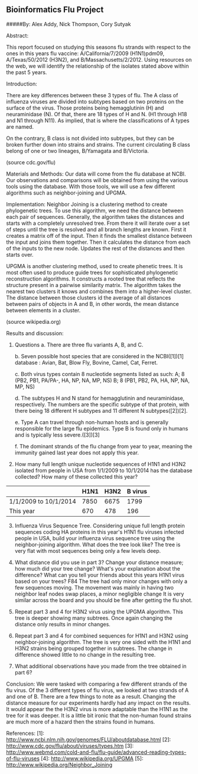 Bioinformatics Flu Project
--------------------------
#####By: Alex Addy, Nick Thompson, Cory Sutyak

Abstract:

This report focused on studying this seasons flu strands with respect to the ones in this years flu vaccine: A/California/7/2009 (H1N1)pdm09, A/Texas/50/2012 (H3N2), and B/Massachusetts/2/2012. Using resources on the web, we will identify the relationship of the isolates stated above within the past 5 years.

Introduction:

There are key differences between these 3 types of flu.  The A class of influenza viruses are divided into subtypes based on two proteins on the surface of the virus.  Those proteins being hemagglutinin (H) and neuraminidase (N).  Of that, there are 18 types of H and N. (H1 through H18 and N1 through N11).  As implied, that is where the classifications of A types are named.

On the contrary, B class is not divided into subtypes, but they can be broken further down into strains and strains.  The current circulating B class belong of one or two lineages, B/Yamagata and B/Victoria.

(source cdc.gov/flu)

Materials and Methods:
Our data will come from the flu database at NCBI.  Our observations and comparisons will be obtained from using the various tools using the database.  With those tools, we will use a few different algorithms such as neighbor-joining and UPGMA. 

Implementation:
Neighbor Joining is a clustering method to create phylogenetic trees.  To use this algorithm, we need the distance between each pair of sequences.  Generally, the algorithm takes the distances and starts with a completely unresolved tree.  From there it will iterate over a set of steps until the tree is resolved and all branch lengths are known.  First it creates a matrix off of the input.  Then it finds the smallest distance between the input and joins them together.  Then it calculates the distance from each of the inputs to the new node.  Updates the rest of the distances and then starts over.

UPGMA is another clustering method, used to create phenetic trees.  It is most often used to produce guide trees for sophisticated phylogenetic reconstruction algorithms.  It constructs a rooted tree that reflects the structure present in a pairwise similarity matrix.  The algorithm takes the nearest two clusters it knows and combines them into a higher-level cluster.  The distance between those clusters id the average of all distances between pairs of objects in A and B, in other words, the mean distance between elements in a cluster.

(source wikipedia.org)

 Results and discussion:
  1. Questions
      a. There are three flu variants A, B, and C.

      b. Seven possible host species that are considered in the NCBI(\[1\])[1] database : Avian, Bat, Blow Fly, Bovine, Camel, Cat, Ferret.

      c. Both virus types contain 8 nucleotide segments listed as such:
          A; 8 (PB2, PB1, PA/PA-, HA, NP, NA, MP, NS)
          B; 8 (PB1, PB2, PA, HA, NP, NA, MP, NS)

      d. The subtypes H and N stand for hemagglutinin and neuraminidase, respectively. The numbers are the specific subtype of that protein, with there being 18 different H subtypes and 11 different N subtypes(\[2\])[2].

      e. Type A can travel through non-human hosts and is generally responsible for the large flu epidemics. Type B is found only in humans and is typically less severe.(\[3\])[3]

      f. The dominant strands of the flu change from year to year, meaning the immunity gained last year does not apply this year.

  2. How many full length unique nucleotide sequences of H1N1 and H3N2 isolated from people in USA from 1/1/2009 to 10/1/2014 has the database collected? How many of these collected this year?

  |                       | H1N1 | H3N2 | B virus |
  | --------------------- | ---- | -----| ------- |
  | 1/1/2009 to 10/1/2014 | 7850 | 6675 |   1799  |
  | This year             |  670 |  478 |    196  |

  3. Influenza Virus Sequence Tree. Considering unique full length protein sequences coding HA proteins in this year's H1N1 flu viruses infected people in USA, build your influenza virus sequence tree using the neighbor-joining algorithm. What does the tree look like?
    The tree is very flat with most sequences being only a few levels deep.

  4. What distance did you use in part 3? Change your distance measure; how much did your tree change? What's your explanation about the difference? What can you tell your friends about this years H1N1 virus based on your trees?
    F84
    The tree had only minor changes with only a few sequences moving. The movement was mainly in having two neighbor leaf nodes swap places, a minor negligible change
    It is very similar across the board and you should be fine after getting the flu shot.

  5. Repeat part 3 and 4 for H3N2 virus using the UPGMA algorithm.  This tree is deeper showing many subtrees.  Once again changing the distance only results in minor changes.

  6. Repeat part 3 and 4 for combined sequences for H1N1 and H3N2 using neighbor-joining algorithm.  The tree is very one sided with the H1N1 and H3N2 strains being grouped together
	in subtrees.  The change in difference showed little to no change in the resulting tree.

  7. What additional observations have you made from the tree obtained in part 6?  

    
  Conclusion:
We were tasked with comparing a few different strands of the flu virus.  Of the 3 different types of flu virus, we looked at two strands of A and one of B.  There are a few things to note as a result.  Changing the distance measure for our experiments hardly had any impact on the results.  It would appear the the H3N2 virus is more adaptable than the H1N1 as the tree for it was deeper.  It is a little bit ironic that the non-human found strains are much more of a hazard then the strains found in humans. 
  
  References:
  [1]: http://www.ncbi.nlm.nih.gov/genomes/FLU/aboutdatabase.html
  [2]: http://www.cdc.gov/flu/about/viruses/types.htm
  [3]: http://www.webmd.com/cold-and-flu/flu-guide/advanced-reading-types-of-flu-viruses
  [4]: http://www.wikipedia.org/UPGMA
  [5]: http://www.wikipedia.org/Neighbor_Joining

  